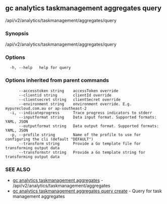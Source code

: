 ## gc analytics taskmanagement aggregates query

/api/v2/analytics/taskmanagement/aggregates/query

### Synopsis

/api/v2/analytics/taskmanagement/aggregates/query

### Options

```
  -h, --help   help for query
```

### Options inherited from parent commands

```
      --accesstoken string    accessToken override
      --clientid string       clientId override
      --clientsecret string   clientSecret override
      --environment string    environment override. E.g. mypurecloud.com.au or ap-southeast-2
  -i, --indicateprogress      Trace progress indicators to stderr
      --inputformat string    Data input format. Supported formats: YAML, JSON
      --outputformat string   Data output format. Supported formats: YAML, JSON
  -p, --profile string        Name of the profile to use for configuring the cli (default "DEFAULT")
      --transform string      Provide a Go template file for transforming output data
      --transformstr string   Provide a Go template string for transforming output data
```

### SEE ALSO

* [gc analytics taskmanagement aggregates](gc_analytics_taskmanagement_aggregates.html)	 - /api/v2/analytics/taskmanagement/aggregates
* [gc analytics taskmanagement aggregates query create](gc_analytics_taskmanagement_aggregates_query_create.html)	 - Query for task management aggregates


